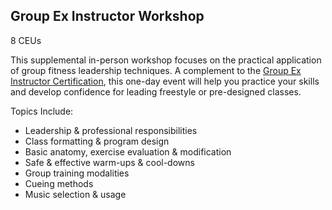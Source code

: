 ## Group Ex Instructor Workshop

8 CEUs

This supplemental in-person workshop focuses on the practical application of group fitness leadership techniques. A complement to the [Group Ex Instructor Certification](/courses/group-ex), this one-day event will help you practice your skills and develop confidence for leading freestyle or pre-designed classes.

Topics Include:

 * Leadership & professional responsibilities
 * Class formatting & program design
 * Basic anatomy, exercise evaluation & modification
 * Safe & effective warm-ups & cool-downs
 * Group training modalities
 * Cueing methods
 * Music selection & usage
